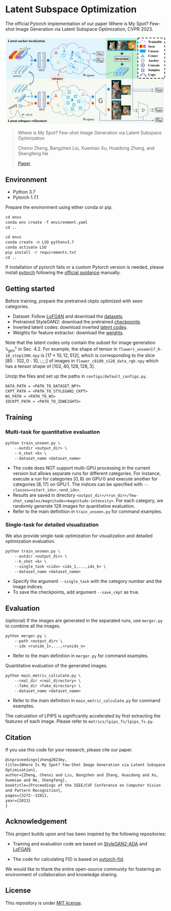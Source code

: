 # Latent Subspace Optimization

The official Pytorch implementation of our paper Where is My Spot? Few-shot Image Generation via Latent Subspace Optimization, CVPR 2023.


![framework](resources/framework.png)

> Where is My Spot? Few-shot Image Generation via Latent Subspace Optimization
> 
> Chenxi Zheng, Bangzhen Liu, Xuemiao Xu, Huaidong Zhang, and Shengfeng He
> 
> [Paper](https://openaccess.thecvf.com/content/CVPR2023/papers/Zheng_Where_Is_My_Spot_Few-Shot_Image_Generation_via_Latent_Subspace_CVPR_2023_paper.pdf)




## Environment
- Python 3.7
- Pytorch 1.7.1

Prepare the environment using either conda or pip.
```
cd envs
conda env create -f environment.yaml
cd ..
```
```
cd envs
conda create -n LSO python=3.7
conda activate LSO
pip install -r requirements.txt
cd ..
```
If installation of pytorch fails or a custom Pytorch version is needed, please install [pytorch](https://pytorch.org/get-started/previous-versions/) following the [official guidance](https://pytorch.org/get-started/previous-versions/) manually.

## Getting started
Before training, prepare the pretrained ckpts optimized with seen categories.
* Dataset: Follow [LoFGAN](https://github.com/edward3862/LoFGAN-pytorch) and download the [datasets](https://portland-my.sharepoint.com/:f:/g/personal/zhenggu4-c_my_cityu_edu_hk/ErQRAfnkT1xJqaTZwB7ZVWoBrAu86flhwQeuBoHMS-bfVA?e=gaaeAZ).
* Pretrained StyleGAN2: download the pretrained [checkpoints](https://drive.google.com/drive/folders/1SG4lFCGX6YPY32h5Da_5OpYmgX4St-IU?usp=sharing).
* Inverted latent codes: download inverted [latent codes](https://drive.google.com/drive/folders/1SG4lFCGX6YPY32h5Da_5OpYmgX4St-IU?usp=sharing).
* Weights for feature extractor: download the [weights](https://drive.google.com/drive/folders/1SG4lFCGX6YPY32h5Da_5OpYmgX4St-IU?usp=sharing).

Note that the latent codes only contain the subset for image generation $\mathbb{S}_{gen}^{c}$ in Sec. 4.2. For example, the shape of tensor in `flowers_unseen17_0-10_step1300.npy` is $[17*10, 12, 512]$, which is corresponding to the slice $[85:102, 0:10, :, :, :]$ of images in `flower_c8189_s128_data_rgb.npy` which has a tensor shape of $[102, 40, 128, 128, 3]$.

Unzip the files and set up the paths in `configs/default_configs.py`.

```
DATA_PATH = <PATH_TO_DATASET_NPY>
CKPT_PATH = <PATH_TO_STYLEGAN2_CKPT>
WS_PATH = <PATH_TO_WS>
IDCKPT_PATH = <PATH_TO_IDWEIGHTS>
```

## Training
### Multi-task for quantitative evaluation
```shell
python train_unseen.py \
    --outdir <output_dir> \
    --k_shot <k> \
    --dataset_name <dataset_name>
```
* The code does NOT support multi-GPU processing in the current version but allows separate runs for different categories. For instance, execute a run for categories $[0, 8)$ on GPU:0 and execute another for categories $[8, 17)$ on GPU:1. The indices can be specified with `--classes=<start_idx>,<end_idx>`.
* Results are saved in directory `<output_dir>/<run_dir>/few-shot_samples/magnitude=<magnitude-intensity>`. For each category, we randomly generate 128 images for quantitative evaluation.
* Refer to the main definition in `train_unseen.py` for command examples.

### Single-task for detailed visualization
We also provide single-task optimization for visualization and detailed optimization evaluation.
```shell
python train_unseen.py \
    --outdir <output_dir> \
    --k_shot <k> \
    --single_task <cidx> <idx_1,...,idx_k> \
    --dataset_name <dataset_name>
```

* Specify the argument `--single_task` with the category number and the image indices.
* To save the checkpoints, add argument `--save_ckpt` as true.

<!-- 
* You may also customize the parameters in `configs`.
* It takes about 30 hours to train the network on a V100 GPU. -->


## Evaluation
(optional) If the images are generated in the separated runs, use `merger.py` to combine all the images.
```shell
python merger.py \
    --path <output_dir> \
    --idx <runidx_1>,...,<runidx_n>
```
* Refer to the main definition in `merger.py` for command examples.

Quantitative evaluation of the generated images.
```shell
python main_metric_calculate.py \
    --real_dir <real_directory> \
    --fake_dir <fake_directory> \
    --dataset_name <dataset_name>
```
* Refer to the main definition in `main_metric_calculate.py` for command examples.

The calculation of LPIPS is significantly accelerated by first extracting the features of each image. Please refer to `metrics/lpips_fs/lpips_fs.py`.



## Citation
If you use this code for your research, please cite our paper.

    @inproceedings{zheng2023my,
    title={Where Is My Spot? Few-Shot Image Generation via Latent Subspace Optimization},
    author={Zheng, Chenxi and Liu, Bangzhen and Zhang, Huaidong and Xu, Xuemiao and He, Shengfeng},
    booktitle={Proceedings of the IEEE/CVF Conference on Computer Vision and Pattern Recognition},
    pages={3272--3281},
    year={2023}
    }

## Acknowledgement
This project builds upon and has been inspired by the following repositories:

* Training and evaluation code are based on [StyleGAN2-ADA](https://github.com/NVlabs/stylegan2-ada-pytorch) and [LoFGAN](https://github.com/edward3862/LoFGAN-pytorch).

* The code for calculating FID is based on [pytorch-fid](https://github.com/mseitzer/pytorch-fid).

We would like to thank the entire open-source community for fostering an environment of collaboration and knowledge sharing.
## License
This repository is under [MIT license](https://github.com/chansey0529/LSO/LICENSES/LICENSE.txt).
